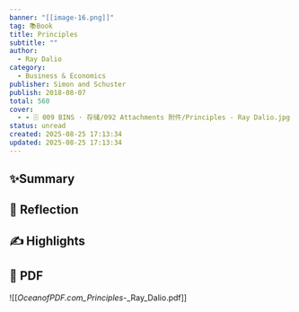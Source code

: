 ```yaml
---
banner: "[[image-16.png]]"
tag: 📚Book
title: Principles
subtitle: ""
author:
  - Ray Dalio
category:
  - Business & Economics
publisher: Simon and Schuster
publish: 2018-08-07
total: 560
cover:
  - - 🗄 009 BINS · 存储/092 Attachments 附件/Principles - Ray Dalio.jpg
status: unread
created: 2025-08-25 17:13:34
updated: 2025-08-25 17:13:34
---
```

## ✨Summary

## 💭 Reflection

## ✍ Highlights

## 📄 PDF
![[_OceanofPDF.com_Principles_-_Ray_Dalio.pdf]]